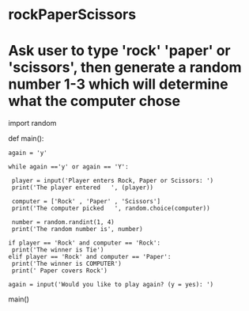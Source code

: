 # rockPaperScissors
# Ask user to type 'rock' 'paper' or 'scissors', then generate a random number 1-3 which will determine what the computer chose

import random

def main():

    again = 'y'

    while again =='y' or again == 'Y':
        
     player = input('Player enters Rock, Paper or Scissors: ')
     print('The player entered   ', (player))

     computer = ['Rock' , 'Paper' , 'Scissors']
     print('The computer picked   ', random.choice(computer))

     number = random.randint(1, 4)
     print('The random number is', number)
    
    if player == 'Rock' and computer == 'Rock':
     print('The winner is Tie')
    elif player == 'Rock' and computer == 'Paper':
     print('The winner is COMPUTER')
     print(' Paper covers Rock')

    again = input('Would you like to play again? (y = yes): ')

main()
